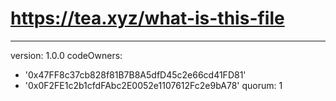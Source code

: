 # https://tea.xyz/what-is-this-file
---
version: 1.0.0
codeOwners:
  - '0x47FF8c37cb828f81B7B8A5dfD45c2e66cd41FD81'
  - '0x0F2FE1c2b1cfdFAbc2E0052e1107612Fc2e9bA78'
quorum: 1
